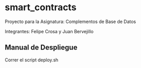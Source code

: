 # smart_contracts

Proyecto para la Asignatura: Complementos de Base de Datos

Integrantes: Felipe Crosa y Juan Bervejillo

## Manual de Despliegue

Correr el script deploy.sh

